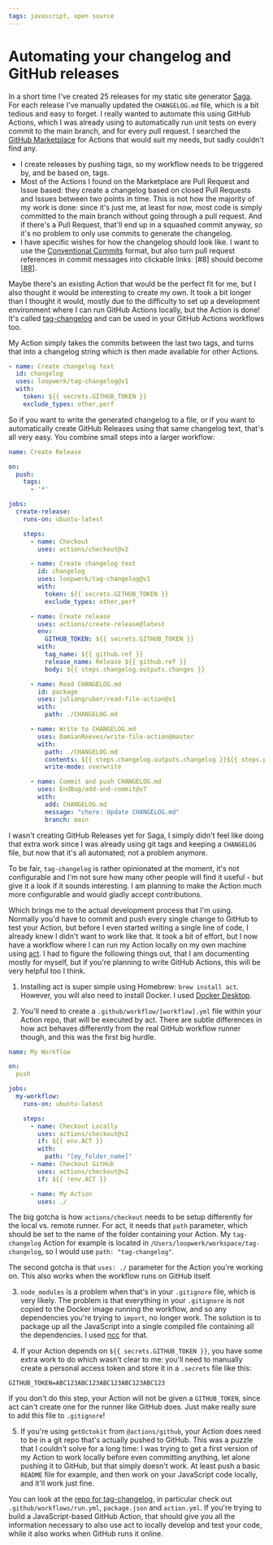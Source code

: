 ```yaml
---
tags: javascript, open source
---
```


# Automating your changelog and GitHub releases
In a short time I've created 25 releases for my static site generator [Saga](https://github.com/loopwerk/Saga). For each release I've manually updated the `CHANGELOG.md` file, which is a bit tedious and easy to forget. I really wanted to automate this using GitHub Actions, which I was already using to automatically run unit tests on every commit to the main branch, and for every pull request. I searched the [GitHub Marketplace](https://github.com/marketplace) for Actions that would suit my needs, but sadly couldn't find any.

- I create releases by pushing tags, so my workflow needs to be triggered by, and be based on, tags.
- Most of the Actions I found on the Marketplace are Pull Request and Issue based: they create a changelog based on closed Pull Requests and Issues between two points in time. This is not how the majority of my work is done: since it's just me, at least for now, most code is simply committed to the main branch without going through a pull request. And if there's a Pull Request, that'll end up in a squashed commit anyway, so it's no problem to only use commits to generate the changelog.
- I have specific wishes for how the changelog should look like. I want to use the [Conventional Commits](https://www.conventionalcommits.org/) format, but also turn pull request references in commit messages into clickable links: [#8] should become [[#8](https://github.com/loopwerk/Saga/pull/8)].

Maybe there's an existing Action that would be the perfect fit for me, but I also thought it would be interesting to create my own. It took a bit longer than I thought it would, mostly due to the difficulty to set up a development environment where I can run GitHub Actions locally, but the Action is done! It's called [tag-changelog](https://github.com/loopwerk/tag-changelog) and can be used in your GitHub Actions workflows too.

My Action simply takes the commits between the last two tags, and turns that into a changelog string which is then made available for other Actions. 

```yml
- name: Create changelog text
  id: changelog
  uses: loopwerk/tag-changelog@v1
  with:
    token: ${{ secrets.GITHUB_TOKEN }}
    exclude_types: other,perf
```

So if you want to write the generated changelog to a file, or if you want to automatically create GitHub Releases using that same changelog text, that's all very easy. You combine small steps into a larger workflow:

```yml
name: Create Release

on:
  push:
    tags:
      - '*'

jobs:
  create-release:
    runs-on: ubuntu-latest

    steps:
      - name: Checkout
        uses: actions/checkout@v2

      - name: Create changelog text
        id: changelog
        uses: loopwerk/tag-changelog@v1
        with:
          token: ${{ secrets.GITHUB_TOKEN }}
          exclude_types: other,perf

      - name: Create release
        uses: actions/create-release@latest
        env:
          GITHUB_TOKEN: ${{ secrets.GITHUB_TOKEN }}
        with:
          tag_name: ${{ github.ref }}
          release_name: Release ${{ github.ref }}
          body: ${{ steps.changelog.outputs.changes }}

      - name: Read CHANGELOG.md
        id: package
        uses: juliangruber/read-file-action@v1
        with:
          path: ./CHANGELOG.md

      - name: Write to CHANGELOG.md
        uses: DamianReeves/write-file-action@master
        with:
          path: ./CHANGELOG.md
          contents: ${{ steps.changelog.outputs.changelog }}${{ steps.package.outputs.content }}
          write-mode: overwrite

      - name: Commit and push CHANGELOG.md
        uses: EndBug/add-and-commit@v7
        with:
          add: CHANGELOG.md
          message: "chore: Update CHANGELOG.md"
          branch: main
```

I wasn't creating GitHub Releases yet for Saga, I simply didn't feel like doing that extra work since I was already using git tags and keeping a `CHANGELOG` file, but now that it's all automated; not a problem anymore.

To be fair, `tag-changelog` is rather opinionated at the moment, it's not configurable and I'm not sure how many other people will find it useful - but give it a look if it sounds interesting. I am planning to make the Action much more configurable and would gladly accept contributions.

Which brings me to the actual development process that I'm using. Normally you'd have to commit and push every single change to GitHub to test your Action, but before I even started writing a single line of code, I already knew I didn't want to work like that. It took a bit of effort, but I now have a workflow where I can run my Action locally on my own machine using [act](https://github.com/nektos/act). I had to figure the following things out, that I am documenting mostly for myself, but if you're planning to write GitHub Actions, this will be very helpful too I think.

1. Installing act is super simple using Homebrew: `brew install act`. However, you will also need to install Docker. I used [Docker Desktop](https://www.docker.com/products/docker-desktop).

2. You'll need to create a `.github/workflow/[workflow].yml` file within your Action repo, that will be executed by act. There are subtle differences in how act behaves differently from the real GitHub workflow runner though, and this was the first big hurdle.

```yml
name: My Workflow

on:
  push

jobs:
  my-workflow:
    runs-on: ubuntu-latest

    steps:
      - name: Checkout Locally
        uses: actions/checkout@v2
        if: ${{ env.ACT }}
        with:
          path: "[my_folder_name]"
      - name: Checkout GitHub
        uses: actions/checkout@v2
        if: ${{ !env.ACT }}

      - name: My Action
        uses: ./
```

The big gotcha is how `actions/checkout` needs to be setup differently for the local vs. remote runner. For act, it needs that `path` parameter, which should be set to the name of the folder containing your Action. My `tag-changelog` Action for example is located in `/Users/loopwerk/workspace/tag-changelog`, so I would use `path: "tag-changelog"`.

The second gotcha is that `uses: ./` parameter for the Action you're working on. This also works when the workflow runs on GitHub itself.

3. `node_modules` is a problem when that's in your `.gitignore` file, which is very likely. The problem is that everything in your `.gitignore` is not copied to the Docker image running the workflow, and so any dependencies you're trying to `import`, no longer work. The solution is to package up all the JavaScript into a single compiled file containing all the dependencies. I used [ncc](https://github.com/vercel/ncc) for that.

4. If your Action depends on `${{ secrets.GITHUB_TOKEN }}`, you have some extra work to do which wasn't clear to me: you'll need to manually create a personal access token and store it in a `.secrets` file like this:

```
GITHUB_TOKEN=ABC123ABC123ABC123ABC123ABC123
```

If you don't do this step, your Action will not be given a `GITHUB_TOKEN`, since act can't create one for the runner like GitHub does. Just make really sure to add this file to `.gitignore`!

5. If you're using `getOctokit` from `@actions/github`, your Action does need to be in a git repo that's actually pushed to GitHub. This was a puzzle that I couldn't solve for a long time: I was trying to get a first version of my Action to work locally before even committing anything, let alone pushing it to GitHub, but that simply doesn't work. At least push a basic `README` file for example, and then work on your JavaScript code locally, and it'll work just fine.

You can look at the [repo for tag-changelog](https://github.com/loopwerk/tag-changelog), in particular check out `.github/workflows/run.yml`, `package.json` and `action.yml`. If you're trying to build a JavaScript-based GitHub Action, that should give you all the information necessary to also use act to locally develop and test your code, while it also works when GitHub runs it online.
